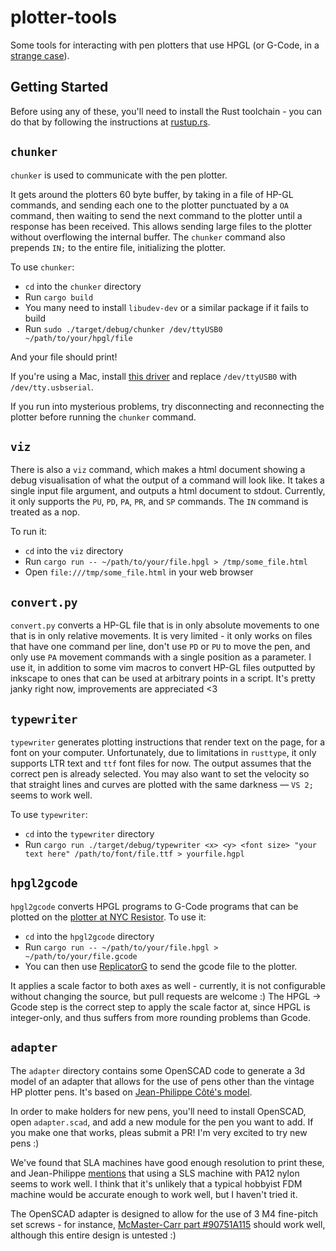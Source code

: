 # plotter-tools

Some tools for interacting with pen plotters that use HPGL (or G-Code, in a [strange case](https://trmm.net/Plotter)).

## Getting Started

Before using any of these, you'll need to install the Rust toolchain - you can
do that by following the instructions at [rustup.rs](https://rustup.rs).

## `chunker`

`chunker` is used to communicate with the pen plotter.

It gets around the plotters 60 byte buffer, by taking in a file of HP-GL
commands, and sending each one to the plotter punctuated by a `OA` command,
then waiting to send the next command to the plotter until a response has been
received. This allows sending large files to the plotter without overflowing
the internal buffer. The `chunker` command also prepends `IN;` to the entire
file, initializing the plotter.

To use `chunker`:

* `cd` into the `chunker` directory
* Run `cargo build`
* You many need to install `libudev-dev` or a similar package if it fails to
  build
* Run `sudo ./target/debug/chunker /dev/ttyUSB0 ~/path/to/your/hpgl/file`

And your file should print!

If you're using a Mac, install [this driver](http://www.prolific.com.tw/US/ShowProduct.aspx?p_id=229&pcid=41)
and replace `/dev/ttyUSB0` with `/dev/tty.usbserial`.

If you run into mysterious problems, try disconnecting and reconnecting the
plotter before running the `chunker` command.

## `viz`

There is also a `viz` command, which makes a html document showing a debug
visualisation of what the output of a command will look like. It takes a single
input file argument, and outputs a html document to stdout. Currently, it only
supports the `PU`, `PD`, `PA`, `PR`, and `SP` commands. The `IN` command is
treated as a nop.

To run it:

* `cd` into the `viz` directory
* Run `cargo run -- ~/path/to/your/file.hpgl > /tmp/some_file.html`
* Open `file:///tmp/some_file.html` in your web browser

## `convert.py`

`convert.py` converts a HP-GL file that is in only absolute movements to one
that is in only relative movements. It is very limited - it only works on files
that have one command per line, don't use `PD` or `PU` to move the pen, and
only use `PA` movement commands with a single position as a parameter. I use
it, in addition to some vim macros to convert HP-GL files outputted by inkscape
to ones that can be used at arbitrary points in a script. It's pretty janky
right now, improvements are appreciated <3

## `typewriter`

`typewriter` generates plotting instructions that render text on the page, for
a font on your computer. Unfortunately, due to limitations in `rusttype`, it
only supports LTR text and `ttf` font files for now. The output assumes that
the correct pen is already selected. You may also want to set the velocity so
that straight lines and curves are plotted with the same darkness — `VS 2;`
seems to work well.

To use `typewriter`:

* `cd` into the `typewriter` directory
* Run `cargo run ./target/debug/typewriter <x> <y> <font size> "your text here" /path/to/font/file.ttf > yourfile.hgpl`

## `hpgl2gcode`

`hpgl2gcode` converts HPGL programs to G-Code programs that can be plotted on
the [plotter at NYC Resistor](https://trmm.net/Plotter). To use it:

* `cd` into the `hpgl2gcode` directory
* Run `cargo run -- ~/path/to/your/file.hpgl > ~/path/to/your/file.gcode`
* You can then use [ReplicatorG](http://replicat.org/) to send the gcode file to the plotter.

It applies a scale factor to both axes as well - currently, it is not
configurable without changing the source, but pull requests are welcome :) The
HPGL -> Gcode step is the correct step to apply the scale factor at, since HPGL
is integer-only, and thus suffers from more rounding problems than Gcode.

## `adapter`

The `adapter` directory contains some OpenSCAD code to generate a 3d model of an
adapter that allows for the use of pens other than the vintage HP plotter pens.
It's based on [Jean-Philippe Côté's model](https://www.thingiverse.com/thing:2955469).

In order to make holders for new pens, you'll need to install OpenSCAD, open
`adapter.scad`, and add a new module for the pen you want to add. If you make
one that works, pleas submit a PR! I'm very excited to try new pens :)

We've found that SLA machines have good enough resolution to print these, and
Jean-Philippe [mentions](https://www.tinkercad.com/things/kDwyCi3l2R6) that
using a SLS machine with PA12 nylon seems to work well. I think that it's
unlikely that a typical hobbyist FDM machine would be accurate enough to work
well, but I haven't tried it.

The OpenSCAD adapter is designed to allow for the use of 3 M4 fine-pitch set
screws - for instance, [McMaster-Carr part #90751A115](https://www.mcmaster.com/90751a115)
should work well, although this entire design is untested :)

